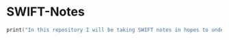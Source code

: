 # SWIFT-Notes

```swift
print("In this repository I will be taking SWIFT notes in hopes to understand the basics of the SWIFT language")
```
